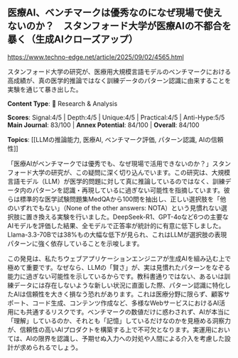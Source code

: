 ## 医療AI、ベンチマークは優秀なのになぜ現場で使えないのか？　スタンフォード大学が医療AIの不都合を暴く（生成AIクローズアップ）

https://www.techno-edge.net/article/2025/09/02/4565.html

スタンフォード大学の研究が、医療用大規模言語モデルのベンチマークにおける高成績が、真の医学的推論ではなく訓練データのパターン認識に由来することを実験を通じて暴き出した。

**Content Type**: 🔬 Research & Analysis

**Scores**: Signal:4/5 | Depth:4/5 | Unique:4/5 | Practical:4/5 | Anti-Hype:5/5
**Main Journal**: 83/100 | **Annex Potential**: 84/100 | **Overall**: 84/100

**Topics**: [[LLMの推論能力, 医療AI, ベンチマーク評価, パターン認識, AIの信頼性]]

「医療AIがベンチマークでは優秀でも、なぜ現場で活用できないのか？」スタンフォード大学の研究が、この疑問に深く切り込んでいます。この研究は、大規模言語モデル（LLM）が医学的問題に対して真に推論しているのではなく、訓練データ内のパターンを認識・再現しているに過ぎない可能性を指摘しています。彼らは標準的な医学試験問題集MedQAから100問を抽出し、正しい選択肢を「他のいずれでもない」（None of the other answers: NOTA）という見慣れない選択肢に置き換える実験を行いました。DeepSeek-R1、GPT-4oなど6つの主要なAIモデルを評価した結果、全モデルで正答率が統計的に有意に低下しました。Llama-3.3-70Bでは38%もの大幅な低下が見られ、これはLLMが選択肢の表現パターンに強く依存していることを示唆します。

この発見は、私たちウェブアプリケーションエンジニアが生成AIを組み込む上で極めて重要です。なぜなら、LLMの「賢さ」が、実は見慣れたパターンをなぞる能力に過ぎない可能性を示しているからです。教科書通りではない、あるいは訓練データには存在しないような新しい状況に直面した際、パターン認識に特化したAIは信頼性を大きく損なう恐れがあります。これは医療分野に限らず、顧客サポート、コード生成、コンテンツ作成など、多様なWebサービスにおけるAI活用にも共通するリスクです。ベンチマークの数値だけに惑わされず、AIが本当に「理解」しているのか、それとも「記憶」しているだけなのかを見極める洞察力が、信頼性の高いAIプロダクトを構築する上で不可欠となります。実運用においては、AIの限界を認識し、予期せぬ入力への対処や人間による介入を考慮した設計が求められるでしょう。
